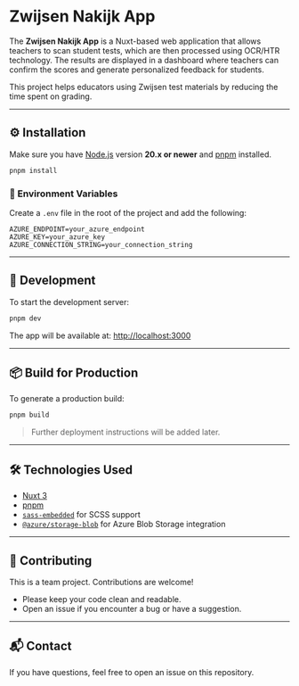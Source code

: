 # Zwijsen Nakijk App

The **Zwijsen Nakijk App** is a Nuxt-based web application that allows teachers to scan student tests, which are then processed using OCR/HTR technology. The results are displayed in a dashboard where teachers can confirm the scores and generate personalized feedback for students.

This project helps educators using Zwijsen test materials by reducing the time spent on grading.

---

## ⚙️ Installation

Make sure you have [Node.js](https://nodejs.org/) version **20.x or newer** and [pnpm](https://pnpm.io/) installed.
```bash
pnpm install
```

### 🔐 Environment Variables

Create a `.env` file in the root of the project and add the following:

```env
AZURE_ENDPOINT=your_azure_endpoint
AZURE_KEY=your_azure_key
AZURE_CONNECTION_STRING=your_connection_string
```

---

## 🚀 Development

To start the development server:
```bash
pnpm dev
```

The app will be available at: [http://localhost:3000](http://localhost:3000)

---

## 📦 Build for Production

To generate a production build:
```bash
pnpm build
```

> Further deployment instructions will be added later.

---

## 🛠️ Technologies Used

* [Nuxt 3](https://nuxt.com/)
* [pnpm](https://pnpm.io/)
* [`sass-embedded`](https://www.npmjs.com/package/sass-embedded) for SCSS support
* [`@azure/storage-blob`](https://www.npmjs.com/package/@azure/storage-blob) for Azure Blob Storage integration

---

## 🤝 Contributing

This is a team project. Contributions are welcome!
* Please keep your code clean and readable.
* Open an issue if you encounter a bug or have a suggestion.

---

## 📬 Contact

If you have questions, feel free to open an issue on this repository.
